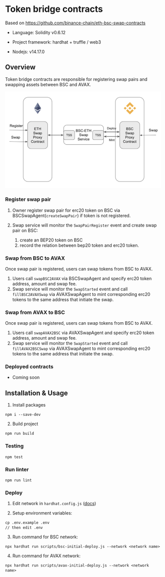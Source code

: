 # Token bridge contracts

Based on https://github.com/binance-chain/eth-bsc-swap-contracts

- Language: Solidity v0.6.12

- Project framework: hardhat + truffle / web3

- Nodejs: v14.17.0

## Overview

Token bridge contracts are responsible for registering swap pairs and swapping assets between BSC and AVAX.

![](./assets/eth-bsc-swap.png)

### Register swap pair

1. Owner register swap pair for erc20 token on BSC via BSCSwapAgent(`createSwapPair`) if token is not registered.
2. Swap service will monitor the `SwapPairRegister` event and create swap pair on BSC: 

    1. create an BEP20 token on BSC
    2. record the relation between bep20 token and erc20 token.

### Swap from BSC to AVAX

Once swap pair is registered, users can swap tokens from BSC to AVAX.

1. Users call `swapBSC2AVAX` via BSCSwapAgent and specify erc20 token address, amount and swap fee.
2. Swap service will monitor the `SwapStarted` event and call `fillBSC2AVAXSwap` via AVAXSwapAgent to mint corresponding erc20 tokens to the same address that initiate the swap.

### Swap from AVAX to BSC

Once swap pair is registered, users can swap tokens from BSC to AVAX.

1. Users call `swapAVAX2BSC` via AVAXSwapAgent and specify erc20 token address, amount and swap fee.
2. Swap service will monitor the `SwapStarted` event and call `fillAVAX2BSCSwap` via AVAXSwapAgent to mint corresponding erc20 tokens to the same address that initiate the swap.

### Deployed contracts

- Coming soon

## Installation & Usage

1. Install packages
```
npm i --save-dev
```

2. Build project
```
npm run build
```

### Testing

```
npm test
```

### Run linter

```
npm run lint
```

### Deploy

1. Edit network in ```hardhat.config.js``` ([docs](https://hardhat.org/config/))

2. Setup environment variables:
```
cp .env.example .env
// then edit .env
```

3. Run command for BSC network:
```
npx hardhat run scripts/bsc-initial-deploy.js --network <network name>
```

4. Run command for AVAX network:
```
npx hardhat run scripts/avax-initial-deploy.js --network <network name>
```

